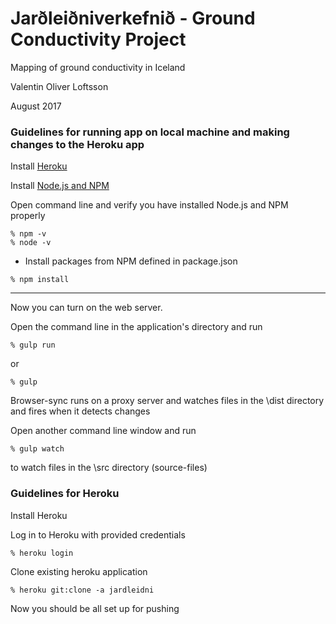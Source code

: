 # Jarðleiðniverkefnið - Ground Conductivity Project

Mapping of ground conductivity in Iceland

Valentin Oliver Loftsson

August 2017

### Guidelines for running app on local machine and making changes to the Heroku app

Install [Heroku](https://devcenter.heroku.com/articles/getting-started-with-nodejs#introduction)

Install [Node.js and NPM](https://nodejs.org/en/download/)

Open command line and verify you have installed Node.js and NPM properly

```
% npm -v
% node -v
```

* Install packages from NPM defined in package.json

```
% npm install
```

------------------------------

Now you can turn on the web server.

Open the command line in the application's directory and run


```
% gulp run
```

or

```
% gulp
```

Browser-sync runs on a proxy server and watches files in the \dist directory and fires when it detects changes

Open another command line window and run

```
% gulp watch
```

to watch files in the \src directory (source-files)

### Guidelines for Heroku 

Install Heroku

Log in to Heroku with provided credentials

```
% heroku login
```

Clone existing heroku application

```
% heroku git:clone -a jardleidni
```

Now you should be all set up for pushing